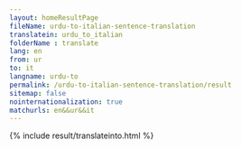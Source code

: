 ```yaml
---
layout: homeResultPage
fileName: urdu-to-italian-sentence-translation
translatein: urdu_to_italian
folderName : translate
lang: en
from: ur
to: it
langname: urdu-to
permalink: /urdu-to-italian-sentence-translation/result
sitemap: false
nointernationalization: true
matchurls: en&&ur&&it
---
```

{% include result/translateinto.html %}

<script src="/js/result/translation.js" data-foldername="{{page.folderName}}" data-lang="{{page.lang}}"></script>

